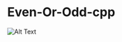 # Even-Or-Odd-cpp
![Alt Text](https://cdn.discordapp.com/attachments/1116893606393937950/1172504228254732369/image.png?ex=65608ea8&is=654e19a8&hm=e29a1f935116061e2a0075e92a852ec2e343517a7338526e0fdd2fdc65528684&)
